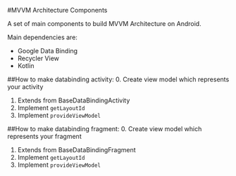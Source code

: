 #MVVM Architecture Components

A set of main components to build MVVM Architecture on Android.

Main dependencies are:
 * Google Data Binding
 * Recycler View
 * Kotlin

##How to make databinding activity:
 0. Create view model which represents your activity
 1. Extends from BaseDataBindingActivity
 2. Implement `getLayoutId`
 3. Implement `provideViewModel`

##How to make databinding fragment:
  0. Create view model which represents your fragment
  1. Extends from BaseDataBindingFragment
  2. Implement `getLayoutId`
  3. Implement `provideViewModel`